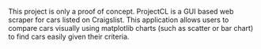 This project is only a proof of concept. ProjectCL is a GUI based web scraper for cars listed on Craigslist.
This application allows users to compare cars visually using matplotlib charts (such as scatter or bar chart) to find
cars easily given their criteria.
